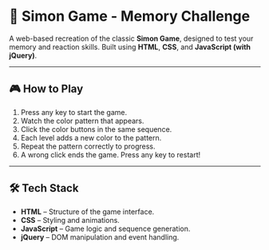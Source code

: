# 🧠 Simon Game - Memory Challenge

A web-based recreation of the classic **Simon Game**, designed to test your memory and reaction skills. Built using **HTML**, **CSS**, and **JavaScript (with jQuery)**.

---

## 🎮 How to Play

1. Press any key to start the game.
2. Watch the color pattern that appears.
3. Click the color buttons in the same sequence.
4. Each level adds a new color to the pattern.
5. Repeat the pattern correctly to progress.
6. A wrong click ends the game. Press any key to restart!

---

## 🛠️ Tech Stack

- **HTML** – Structure of the game interface.
- **CSS** – Styling and animations.
- **JavaScript** – Game logic and sequence generation.
- **jQuery** – DOM manipulation and event handling.
